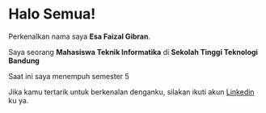 # Halo Semua! 

Perkenalkan nama saya **Esa Faizal Gibran**.

Saya seorang **Mahasiswa Teknik Informatika** di **Sekolah Tinggi Teknologi Bandung**

Saat ini saya menempuh semester 5

Jika kamu tertarik untuk berkenalan denganku, silakan ikuti akun [Linkedin](https://www.linkedin.com/in/esa-faizal-gibran-07bbb5279/) ku ya.
